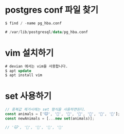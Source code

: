 # postgres conf 파일 찾기

```sql
$ find / -name pg_hba.conf

# /var/lib/postgresql/data/pg_hba.conf
```

# vim 설치하기

```sql
# devian 에서는 vim을 사용합니다.
$ apt update
$ apt install vim
```

# set 사용하기

```javascript
// 중복값 제거시에는 set 형식을 사용하면된디.
const animals = ['🐱', '🐹', '🦊', '🐻', '🐶', '🐶', '🦊'];
const newAnimals = [...new set(animals)];

// '🐱', '🐹', '🦊', '🐻', '🐶'
```
